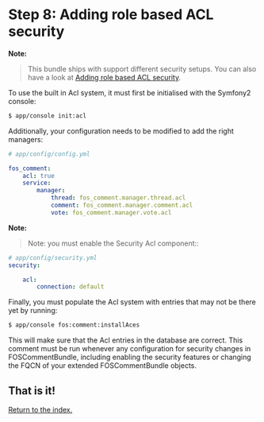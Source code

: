 Step 8: Adding role based ACL security
======================================

**Note:**

> This bundle ships with support different security setups. You can also have a look at [Adding role based ACL security](7-adding_role_based_acl_security.md).

To use the built in Acl system, it must first be initialised with the Symfony2 console:

``` bash
$ app/console init:acl
```

Additionally, your configuration needs to be modified to add the right managers:

``` yaml
# app/config/config.yml

fos_comment:
    acl: true
    service:
        manager:
            thread: fos_comment.manager.thread.acl
            comment: fos_comment.manager.comment.acl
            vote: fos_comment.manager.vote.acl
```

**Note:**

> Note: you must enable the Security Acl component::

``` yaml
# app/config/security.yml
security:

    acl:
        connection: default
```

Finally, you must populate the Acl system with entries that may not be there yet
by running:

``` bash
$ app/console fos:comment:installAces
```

This will make sure that the Acl entries in the database are correct. This comment
must be run whenever any configuration for security changes in FOSCommentBundle,
including enabling the security features or changing the FQCN of your extended
FOSCommentBundle objects.

## That is it!
[Return to the index.](index.md)
